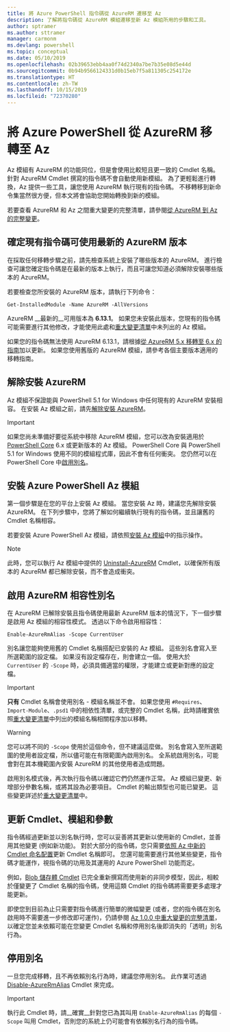 ```yaml
---
title: 將 Azure PowerShell 指令碼從 AzureRM 遷移至 Az
description: 了解將指令碼從 AzureRM 模組遷移至新 Az 模組所用的步驟和工具。
author: sptramer
ms.author: sttramer
manager: carmonm
ms.devlang: powershell
ms.topic: conceptual
ms.date: 05/10/2019
ms.openlocfilehash: 02b39653ebb4aa0f74d2340a7be7b35e08d5e44d
ms.sourcegitcommit: 0b94b9566124331d0b15eb7f5a811305c254172e
ms.translationtype: HT
ms.contentlocale: zh-TW
ms.lasthandoff: 10/15/2019
ms.locfileid: "72370280"
---
```

# <a name="migrate-azure-powershell-from-azurerm-to-az"></a>將 Azure PowerShell 從 AzureRM 移轉至 Az

Az 模組有 AzureRM 的功能同位，但是會使用比較短且更一致的 Cmdlet 名稱。
針對 AzureRM Cmdlet 撰寫的指令碼不會自動使用新模組。 為了更輕鬆進行轉換，Az 提供一些工具，讓您使用 AzureRM 執行現有的指令碼。 不移轉移到新命令集當然很方便，但本文將會協助您開始轉換到新的模組。

若要查看 AzureRM 和 Az 之間重大變更的完整清單，請參閱[從 AzureRM 到 Az 的完整變更](migrate-az-1.0.0.md)。

## <a name="ensure-existing-scripts-work-with-the-latest-azurerm-release"></a>確定現有指令碼可使用最新的 AzureRM 版本

在採取任何移轉步驟之前，請先檢查系統上安裝了哪些版本的 AzureRM。 進行檢查可讓您確定指令碼是在最新的版本上執行，而且可讓您知道必須解除安裝哪些版本的 AzureRM。

若要檢查您所安裝的 AzureRM 版本，請執行下列命令：

```powershell-interactive
Get-InstalledModule -Name AzureRM -AllVersions
```

AzureRM __最新的__可用版本為 __6.13.1__。 如果您未安裝此版本，您現有的指令碼可能需要進行其他修改，才能使用此處和[重大變更清單](migrate-az-1.0.0.md)中未列出的 Az 模組。

如果您的指令碼無法使用 AzureRM 6.13.1，請根據[從 AzureRM 5.x 移轉至 6.x 的指南](/powershell/azure/azurerm/migration-guide.6.0.0)加以更新。
如果您使用舊版的 AzureRM 模組，請參考各個主要版本適用的移轉指南。

## <a name="uninstall-azurerm"></a>解除安裝 AzureRM

Az 模組不保證能與 PowerShell 5.1 for Windows 中任何現有的 AzureRM 安裝相容。 在安裝 Az 模組之前，請先[解除安裝 AzureRM](/powershell/azure/uninstall-az-ps#uninstall-the-azurerm-module)。

> [!IMPORTANT]
>
> 如果您尚未準備好要從系統中移除 AzureRM 模組，您可以改為安裝適用於 [PowerShell Core](/powershell/scripting/install/installing-powershell-core-on-windows) 6.x 或更新版本的 Az 模組。 PowerShell Core 與 PowerShell 5.1 for Windows 使用不同的模組程式庫，因此不會有任何衝突。 您仍然可以在 PowerShell Core 中[啟用別名](#enable-azurerm-compatibility-aliases)。

## <a name="install-the-azure-powershell-az-module"></a>安裝 Azure PowerShell Az 模組

第一個步驟是在您的平台上安裝 Az 模組。 當您安裝 Az 時，建議您先解除安裝 AzureRM。 在下列步驟中，您將了解如何繼續執行現有的指令碼，並且讓舊的 Cmdlet 名稱相容。

若要安裝 Azure PowerShell Az 模組，請依照[安裝 Az 模組](install-az-ps.md)中的指示操作。

> [!NOTE]
> 此時，您可以執行 Az 模組中提供的 [Uninstall-AzureRM](/powershell/module/az.accounts/uninstall-azurerm) Cmdlet，以確保所有版本的 AzureRM 都已解除安裝，而不會造成衝突。

## <a name="enable-azurerm-compatibility-aliases"></a>啟用 AzureRM 相容性別名

在 AzureRM 已解除安裝且指令碼使用最新 AzureRM 版本的情況下，下一個步驟是啟用 Az 模組的相容性模式。 透過以下命令啟用相容性：

```powershell-interactive
Enable-AzureRmAlias -Scope CurrentUser
```

別名讓您能夠使用舊的 Cmdlet 名稱搭配已安裝的 Az 模組。 這些別名會寫入至所選範圍的設定檔。 如果沒有設定檔存在，則會建立一個。
使用大於 `CurrentUser` 的 `-Scope` 時，必須具備適當的權限，才能建立或更新對應的設定檔。

> [!IMPORTANT]
> __只有__ Cmdlet 名稱會使用別名 - 模組名稱並不會。 如果您使用 `#Requires`、`Import-Module`、`.psd1` 中的相依性清單，或完整的 Cmdlet 名稱，此時請確實依照[重大變更清單](migrate-az-1.0.0.md)中列出的模組名稱相關程序加以移轉。

> [!WARNING]
>
> 您可以將不同的 `-Scope` 使用於這個命令，但不建議這麼做。 別名會寫入至所選範圍的使用者設定檔，所以儘可能在有限範圍內啟用別名。 全系統啟用別名，可能會對在其本機範圍內安裝 AzureRM 的其他使用者造成問題。

啟用別名模式後，再次執行指令碼以確認它們仍然運作正常。
Az 模組已變更、新增部分參數名稱，或將其設為必要項目。 Cmdlet 的輸出類型也可能已變更。 這些變更詳述於[重大變更清單](migrate-az-1.0.0.md)中。

## <a name="update-cmdlets-modules-and-parameters"></a>更新 Cmdlet、模組和參數

指令碼經過更新並以別名執行時，您可以妥善將其更新以使用新的 Cmdlet，並善用其他變更 (例如新功能)。 對於大部分的指令碼，您只需要[依照 Az 中新的 Cmdlet 命名配置](migrate-az-1.0.0.md#cmdlet-noun-prefix-changes)更新 Cmdlet 名稱即可。 您還可能需要進行其他某些變更，指令碼才能運作，視指令碼的功用及其運用的 Azure PowerShell 功能而定。

例如，[Blob 儲存體 Cmdlet](migrate-az-1.0.0.md#azstorage-previously-azurestorage-and-azurermstorage) 已完全重新撰寫而使用新的非同步模型，因此，相較於僅變更了 Cmdlet 名稱的指令碼，使用這類 Cmdlet 的指令碼將需要更多處理才能更新。

即使您到目前為止只需要對指令碼進行簡單的微幅變更 (或者，您的指令碼在別名啟用時不需要進一步修改即可運作)，仍請參閱 [Az 1.0.0 中重大變更的完整清單](migrate-az-1.0.0.md)，以確定您並未依賴可能在您變更 Cmdlet 名稱和停用別名後即消失的「透明」別名行為。

## <a name="disable-aliases"></a>停用別名

一旦您完成移轉，且不再依賴別名行為時，建議您停用別名。 此作業可透過 [Disable-AzureRmAlias](/powershell/module/az.accounts/disable-azurermalias) Cmdlet 來完成。

> [!IMPORTANT]
> 執行此 Cmdlet 時，請__確實__針對您已為其叫用 `Enable-AzureRmAlias` 的每個 `-Scope` 叫用 Cmdlet，否則您的系統上仍可能會有依賴別名行為的指令碼。
